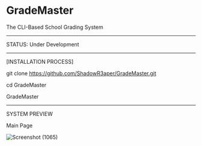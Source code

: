 # GradeMaster
The CLI-Based School Grading System

------------------------------------------
STATUS: Under Development

-------------------------------------------
[INSTALLATION PROCESS]

git clone https://github.com/ShadowR3aper/GradeMaster.git

cd GradeMaster

GradeMaster

-------------------------------------------
SYSTEM PREVIEW

Main Page

![Screenshot (1065)](https://github.com/ShadowR3aper/GradeMaster/assets/123635909/feef4235-e0f1-438f-921b-7fb5f4402d11)
